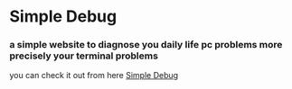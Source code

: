 # Simple Debug
### a simple website to diagnose you daily life pc problems more precisely your terminal problems
you can check it out from here [Simple Debug][def]

[def]: https://anujbalak.github.io/simple_debug/